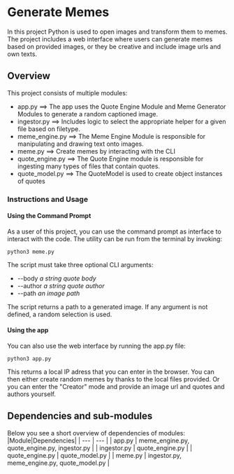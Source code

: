 # Generate Memes 

In this project Python is used to open images and transform them to memes. The project includes a web interface where users can generate memes based on provided images, or they be creative and include image urls and own texts.

## Overview

This project consists of multiple modules:
- app.py ==> The app uses the Quote Engine Module and Meme Generator Modules to generate a random captioned image.
- ingestor.py ==> Includes logic to select the appropriate helper for a given file based on filetype.
- meme_engine.py ==> The Meme Engine Module is responsible for manipulating and drawing text onto images.
- meme.py ==> Create memes by interacting with the CLI
- quote_engine.py ==> The Quote Engine module is responsible for ingesting many types of files that contain quotes.
- quote_model.py ==> The QuoteModel is used to create object instances of quotes

### Instructions and Usage

#### Using the Command Prompt

As a user of this project, you can use the command prompt as interface to interact with the code. The utility can be run from the terminal by invoking: 

```
python3 meme.py 
```
The script must take three optional CLI arguments:

- --body _a string quote body_
- --author _a string quote author_
- --path _an image path_

The script returns a path to a generated image. If any argument is not defined, a random selection is used.

#### Using the app

You can also use the web interface by running the app.py file:
```
python3 app.py 
```

This returns a local IP adress that you can enter in the browser. You can then either create random memes by thanks to the local files provided. Or you can enter the "Creator" mode and provide an image url and quotes and authors yourself.

## Dependencies and sub-modules

Below you see a short overview of dependencies of modules:
|Module|Dependencies|
| --- | --- |
| app.py | meme_engine.py, quote_engine.py, ingestor.py |
| ingestor.py | quote_engine.py |
| quote_engine.py | quote_model.py |
| meme.py | ingestor.py, meme_engine.py, quote_model.py |